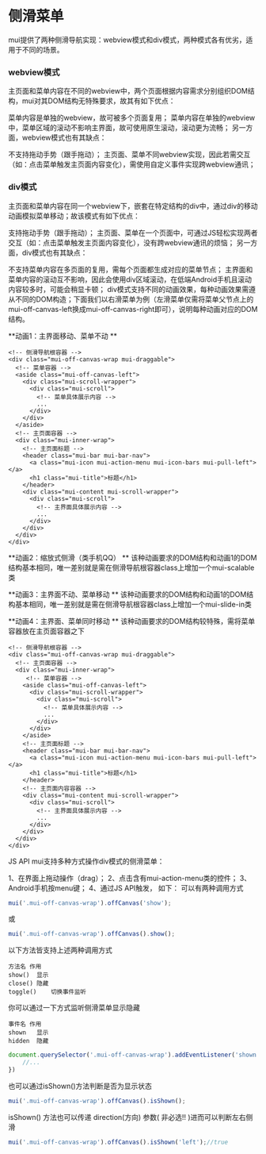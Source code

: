# 侧滑菜单
mui提供了两种侧滑导航实现：webview模式和div模式，两种模式各有优劣，适用于不同的场景。

### webview模式
主页面和菜单内容在不同的webview中，两个页面根据内容需求分别组织DOM结构，mui对其DOM结构无特殊要求，故其有如下优点：

菜单内容是单独的webview，故可被多个页面复用；
菜单内容在单独的webview中，菜单区域的滚动不影响主界面，故可使用原生滚动，滚动更为流畅；
另一方面，webview模式也有其缺点：

不支持拖动手势（跟手拖动）；
主页面、菜单不同webview实现，因此若需交互（如：点击菜单触发主页面内容变化），需使用自定义事件实现跨webview通讯；

### div模式
主页面和菜单内容在同一个webview下，嵌套在特定结构的div中，通过div的移动动画模拟菜单移动；故该模式有如下优点：

支持拖动手势（跟手拖动）；
主页面、菜单在一个页面中，可通过JS轻松实现两者交互（如：点击菜单触发主页面内容变化），没有跨webview通讯的烦恼；
另一方面，div模式也有其缺点：

不支持菜单内容在多页面的复用，需每个页面都生成对应的菜单节点；
主界面和菜单内容的滚动互不影响，因此会使用div区域滚动，在低端Android手机且滚动内容较多时，可能会稍显卡顿；
div模式支持不同的动画效果，每种动画效果需遵从不同的DOM构造；下面我们以右滑菜单为例（左滑菜单仅需将菜单父节点上的mui-off-canvas-left换成mui-off-canvas-right即可），说明每种动画对应的DOM结构。

**动画1：主界面移动、菜单不动**

```
<!-- 侧滑导航根容器 -->
<div class="mui-off-canvas-wrap mui-draggable">
  <!-- 菜单容器 -->
  <aside class="mui-off-canvas-left">
    <div class="mui-scroll-wrapper">
      <div class="mui-scroll">
        <!-- 菜单具体展示内容 -->
        ...
      </div>
    </div>
  </aside>
  <!-- 主页面容器 -->
  <div class="mui-inner-wrap">
    <!-- 主页面标题 -->
    <header class="mui-bar mui-bar-nav">
      <a class="mui-icon mui-action-menu mui-icon-bars mui-pull-left"></a>
      <h1 class="mui-title">标题</h1>
    </header>
    <div class="mui-content mui-scroll-wrapper">
      <div class="mui-scroll">
        <!-- 主界面具体展示内容 -->
        ...
      </div>
    </div>  
  </div>
</div>
```

**动画2：缩放式侧滑（类手机QQ）**
该种动画要求的DOM结构和动画1的DOM结构基本相同，唯一差别就是需在侧滑导航根容器class上增加一个mui-scalable类

**动画3：主界面不动、菜单移动**
该种动画要求的DOM结构和动画1的DOM结构基本相同，唯一差别就是需在侧滑导航根容器class上增加一个mui-slide-in类

**动画4：主界面、菜单同时移动**
该种动画要求的DOM结构较特殊，需将菜单容器放在主页面容器之下


```
<!-- 侧滑导航根容器 -->
<div class="mui-off-canvas-wrap mui-draggable">
  <!-- 主页面容器 -->
  <div class="mui-inner-wrap">
     <!-- 菜单容器 -->
    <aside class="mui-off-canvas-left">
      <div class="mui-scroll-wrapper">
        <div class="mui-scroll">
          <!-- 菜单具体展示内容 -->
          ...
        </div>
      </div>
    </aside>
    <!-- 主页面标题 -->
    <header class="mui-bar mui-bar-nav">
      <a class="mui-icon mui-action-menu mui-icon-bars mui-pull-left"></a>
      <h1 class="mui-title">标题</h1>
    </header>
    <!-- 主页面内容容器 -->
    <div class="mui-content mui-scroll-wrapper">
      <div class="mui-scroll">
        <!-- 主界面具体展示内容 -->
        ...
      </div>
    </div>  
  </div>
</div>
```

JS API
mui支持多种方式操作div模式的侧滑菜单：

1、在界面上拖动操作（drag）；
2、点击含有mui-action-menu类的控件；
3、Android手机按menu键；
4、通过JS API触发，
如下：
可以有两种调用方式

```js
mui('.mui-off-canvas-wrap').offCanvas('show');
```

或

```js
mui('.mui-off-canvas-wrap').offCanvas().show();
```

以下方法皆支持上述两种调用方式

```
方法名	作用
show()	显示
close()	隐藏
toggle()	切换事件监听
```

你可以通过一下方式监听侧滑菜单显示隐藏


```
事件名	作用
shown	显示
hidden	隐藏
```


```js
document.querySelector('.mui-off-canvas-wrap').addEventListener('shown',function (event) {
    //...
})
```

也可以通过isShown()方法判断是否为显示状态


```js
mui('.mui-off-canvas-wrap').offCanvas().isShown();
```

isShown() 方法也可以传递 direction(方向) 参数( 非必选!! )进而可以判断左右侧滑


```js
mui('.mui-off-canvas-wrap').offCanvas().isShown('left');//true
```


